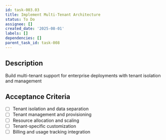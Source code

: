 ```yaml
---
id: task-003.03
title: Implement Multi-Tenant Architecture
status: To Do
assignee: []
created_date: '2025-08-01'
labels: []
dependencies: []
parent_task_id: task-008
---
```


## Description

Build multi-tenant support for enterprise deployments with tenant isolation and management

## Acceptance Criteria

- [ ] Tenant isolation and data separation
- [ ] Tenant management and provisioning
- [ ] Resource allocation and scaling
- [ ] Tenant-specific customization
- [ ] Billing and usage tracking integration
